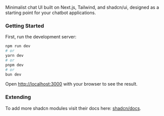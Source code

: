 Minimalist chat UI built on Next.js, Tailwind, and shadcn/ui, designed as a starting point for your chatbot applications.

### Getting Started

First, run the development server:

```bash
npm run dev
# or
yarn dev
# or
pnpm dev
# or
bun dev
```

Open [http://localhost:3000](http://localhost:3000) with your browser to see the result.

### Extending

To add more shadcn modules visit their docs here: [shadcn/docs](https://ui.shadcn.com/docs).
